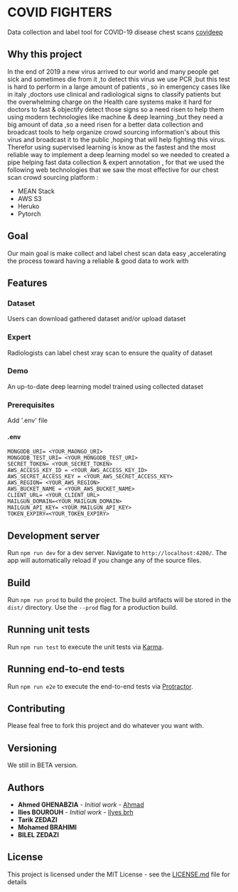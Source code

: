 # COVID FIGHTERS

Data collection and label tool for COVID-19 disease chest scans [covideep](http://www.covideep.net/)

## Why this project

In the end of 2019 a new virus arrived to our world and many people get sick and sometimes die from it ,to detect this virus we use PCR ,but this test is hard to perform in a large amount of patients , so in emergency cases like in italy ,doctors use clinical and radiological signs to classify patients but the overwhelming charge on the Health care systems make it hard for doctors to fast & objectify detect those signs so a need risen to help them using modern technologies like machine & deep learning ,but they need a big amount of data ,so a need risen for a better data collection and broadcast tools to help organize crowd sourcing information's about this virus and broadcast it to the public ,hoping that will help fighting this virus.
Therefor using supervised learning is know as the fastest and the most reliable way to implement a deep learning model so we needed to created a pipe helping fast data collection & expert annotation , for that we used the following web technologies that we saw the most effective for our chest scan crowd sourcing platform :
- MEAN Stack
- AWS S3
- Heruko
- Pytorch

## Goal
Our main goal is make collect and label chest scan data easy ,accelerating the process toward having a reliable & good data to work with

## Features

 ### Dataset
   Users can download gathered dataset and/or upload dataset
 ### Expert
   Radiologists can label chest xray scan to ensure the quality of dataset 
 ### Demo
  An up-to-date deep learning model trained using collected dataset 

### Prerequisites

Add '.env' file 

#### .env

```
MONGODB_URI= <YOUR_MAONGO_URI>
MONGODB_TEST_URI= <YOUR_MONGODB_TEST_URI>
SECRET_TOKEN= <YOUR_SECRET_TOKEN>
AWS_ACCESS_KEY_ID = <YOUR_AWS_ACCESS_KEY_ID>
AWS_SECRET_ACCESS_KEY = <YOUR_AWS_SECRET_ACCESS_KEY>
AWS_REGION= <YOUR_AWS_REGION>
AWS_BUCKET_NAME = <YOUR_AWS_BUCKET_NAME>
CLIENT_URL= <YOUR_CLIENT_URL>
MAILGUN_DOMAIN=<YOUR_MAILGUN_DOMAIN>
MAILGUN_API_KEY= <YOUR_MAILGUN_API_KEY> 
TOKEN_EXPIRY=<YOUR_TOKEN_EXPIRY>
```

## Development server

Run `npm run dev` for a dev server. Navigate to `http://localhost:4200/`. The app will automatically reload if you change any of the source files.

## Build

Run `npm run prod` to build the project. The build artifacts will be stored in the `dist/` directory. Use the `--prod` flag for a production build.

## Running unit tests

Run `npm run test` to execute the unit tests via [Karma](https://karma-runner.github.io).

## Running end-to-end tests

Run `npm run e2e` to execute the end-to-end tests via [Protractor](http://www.protractortest.org/).

## Contributing

Please feal free to fork this project and do whatever you want with.

## Versioning

We still in BETA version.

## Authors

* **Ahmed GHENABZIA** - *Initial work* - [Ahmad](https://github.com/ahmed3991)
* **Ilies BOUROUH** - *Initial work* - [Ilyes brh](https://github.com/ilyesbrh)
* **Tarik ZEDAZI** 
* **Mohamed BRAHIMI** 
* **BILEL ZEDAZI**

## License

This project is licensed under the MIT License - see the [LICENSE.md](LICENSE.md) file for details

